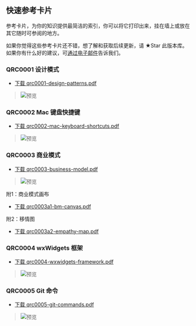 ## 快速参考卡片
参考卡片，为你的知识提供最简洁的索引，你可以将它打印出来，挂在墙上或放在其它随时可参阅的地方。

如果你觉得这些参考卡片还不错，想了解和获取后续更新，请 ★Star 此版本库。
如果你有什么好的建议，可[通过电子邮件](mailto:"参考集卡片"<cards@refs.cn>)告诉我们。


### QRC0001 设计模式
- [下载 qrc0001-design-patterns.pdf](https://github.com/refscn/cards/raw/main/qrc0001-design-patterns.pdf "下载设计模式参考卡片")
>
> ![预览](https://github.com/refscn/cards/raw/main/assets/qrc0001-design-patterns-cover.png)


### QRC0002 Mac 键盘快捷键
- [下载 qrc0002-mac-keyboard-shortcuts.pdf](https://github.com/refscn/cards/raw/main/qrc0002-mac-keyboard-shortcuts.pdf "下载 Mac 键盘快捷键参考卡片")
>
> ![预览](https://github.com/refscn/cards/raw/main/assets/qrc0002-mac-keyboard-shortcuts-cover.png)


### QRC0003 商业模式
- [下载 qrc0003-business-model.pdf](https://github.com/refscn/cards/raw/main/qrc0003-business-model.pdf "下载商业模式参考卡片")
>
> ![预览](https://github.com/refscn/cards/raw/main/assets/qrc0003-business-model-cover.png)

附1：商业模式画布
- [下载 qrc0003a1-bm-canvas.pdf](https://github.com/refscn/cards/raw/main/qrc0003a1-bm-canvas.pdf "下载附1：商业模式画布")

附2：移情图
- [下载 qrc0003a2-empathy-map.pdf](https://github.com/refscn/cards/raw/main/qrc0003a2-empathy-map.pdf "下载附2：移情图")


### QRC0004 wxWidgets 框架
- [下载 qrc0004-wxwidgets-framework.pdf](https://github.com/refscn/cards/raw/main/qrc0004-wxwidgets-framework.pdf "下载 wxWidgets 框架参考卡片")
>
> ![预览](https://github.com/refscn/cards/raw/main/assets/qrc0004-wxwidgets-framework-cover.png)


### QRC0005 Git 命令
- [下载 qrc0005-git-commands.pdf](https://github.com/refscn/cards/raw/main/qrc0005-git-commands.pdf "下载 Git 命令参考卡片")
>
> ![预览](https://github.com/refscn/cards/raw/main/assets/qrc0005-git-commands-cover.png)
